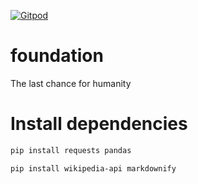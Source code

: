 [![Gitpod](https://img.shields.io/badge/Gitpod-ready--to--code-blue?logo=gitpod)](https://gitpod.io/#https://github.com/konard/foundation)

# foundation
The last chance for humanity

# Install dependencies

```bash
pip install requests pandas
```

```bash
pip install wikipedia-api markdownify
```
